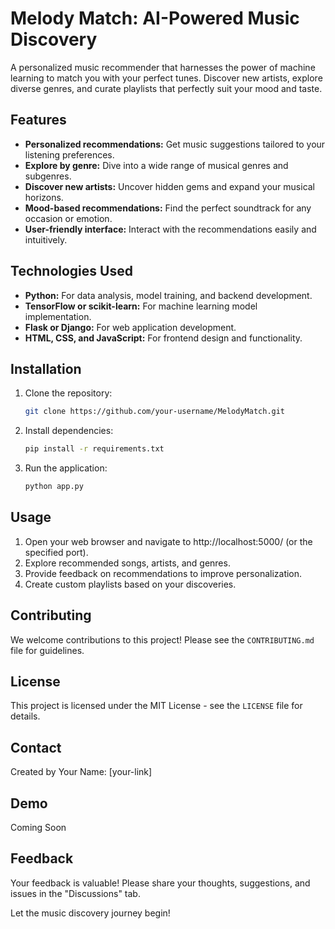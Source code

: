 # Melody Match: AI-Powered Music Discovery

A personalized music recommender that harnesses the power of machine learning to match you with your perfect tunes. Discover new artists, explore diverse genres, and curate playlists that perfectly suit your mood and taste.

## Features

- **Personalized recommendations:** Get music suggestions tailored to your listening preferences.
- **Explore by genre:** Dive into a wide range of musical genres and subgenres.
- **Discover new artists:** Uncover hidden gems and expand your musical horizons.
- **Mood-based recommendations:** Find the perfect soundtrack for any occasion or emotion.
- **User-friendly interface:** Interact with the recommendations easily and intuitively.

## Technologies Used

- **Python:** For data analysis, model training, and backend development.
- **TensorFlow or scikit-learn:** For machine learning model implementation.
- **Flask or Django:** For web application development.
- **HTML, CSS, and JavaScript:** For frontend design and functionality.

## Installation

1. Clone the repository:

    ```bash
    git clone https://github.com/your-username/MelodyMatch.git
    ```

2. Install dependencies:

    ```bash
    pip install -r requirements.txt
    ```

3. Run the application:

    ```bash
    python app.py
    ```

## Usage

1. Open your web browser and navigate to http://localhost:5000/ (or the specified port).
2. Explore recommended songs, artists, and genres.
3. Provide feedback on recommendations to improve personalization.
4. Create custom playlists based on your discoveries.

## Contributing

We welcome contributions to this project! Please see the `CONTRIBUTING.md` file for guidelines.

## License

This project is licensed under the MIT License - see the `LICENSE` file for details.

## Contact

Created by Your Name: [your-link]

## Demo

Coming Soon

## Feedback

Your feedback is valuable! Please share your thoughts, suggestions, and issues in the "Discussions" tab.

Let the music discovery journey begin!

